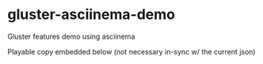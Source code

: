 # gluster-asciinema-demo
Gluster features demo using asciinema

Playable copy embedded below (not necessary in-sync w/ the current json)
<script type="text/javascript" src="https://asciinema.org/a/14.js" id="asciicast-14" async></script>
